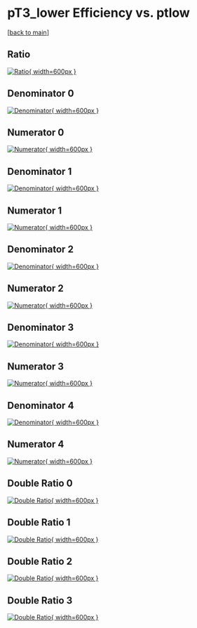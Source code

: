 # pT3_lower Efficiency vs. ptlow

[[back to main](./)]



## Ratio

[![Ratio](../mtv/var/pT3_lower_loweta_11_1_eff_ptlow.png){ width=600px }](../mtv/var/pT3_lower_loweta_11_1_eff_ptlow.pdf)

## Denominator 0

[![Denominator](../mtv/den/pT3_lower_loweta_11_1_eff_ptlow_den0.png){ width=600px }](../mtv/den/pT3_lower_loweta_11_1_eff_ptlow_den0.pdf)

## Numerator 0

[![Numerator](../mtv/num/pT3_lower_loweta_11_1_eff_ptlow_num0.png){ width=600px }](../mtv/num/pT3_lower_loweta_11_1_eff_ptlow_num0.pdf)

## Denominator 1

[![Denominator](../mtv/den/pT3_lower_loweta_11_1_eff_ptlow_den1.png){ width=600px }](../mtv/den/pT3_lower_loweta_11_1_eff_ptlow_den1.pdf)

## Numerator 1

[![Numerator](../mtv/num/pT3_lower_loweta_11_1_eff_ptlow_num1.png){ width=600px }](../mtv/num/pT3_lower_loweta_11_1_eff_ptlow_num1.pdf)

## Denominator 2

[![Denominator](../mtv/den/pT3_lower_loweta_11_1_eff_ptlow_den2.png){ width=600px }](../mtv/den/pT3_lower_loweta_11_1_eff_ptlow_den2.pdf)

## Numerator 2

[![Numerator](../mtv/num/pT3_lower_loweta_11_1_eff_ptlow_num2.png){ width=600px }](../mtv/num/pT3_lower_loweta_11_1_eff_ptlow_num2.pdf)

## Denominator 3

[![Denominator](../mtv/den/pT3_lower_loweta_11_1_eff_ptlow_den3.png){ width=600px }](../mtv/den/pT3_lower_loweta_11_1_eff_ptlow_den3.pdf)

## Numerator 3

[![Numerator](../mtv/num/pT3_lower_loweta_11_1_eff_ptlow_num3.png){ width=600px }](../mtv/num/pT3_lower_loweta_11_1_eff_ptlow_num3.pdf)

## Denominator 4

[![Denominator](../mtv/den/pT3_lower_loweta_11_1_eff_ptlow_den4.png){ width=600px }](../mtv/den/pT3_lower_loweta_11_1_eff_ptlow_den4.pdf)

## Numerator 4

[![Numerator](../mtv/num/pT3_lower_loweta_11_1_eff_ptlow_num4.png){ width=600px }](../mtv/num/pT3_lower_loweta_11_1_eff_ptlow_num4.pdf)

## Double Ratio 0

[![Double Ratio](../mtv/ratio/pT3_lower_loweta_11_1_eff_ptlow_ratio0.png){ width=600px }](../mtv/ratio/pT3_lower_loweta_11_1_eff_ptlow_ratio0.pdf)

## Double Ratio 1

[![Double Ratio](../mtv/ratio/pT3_lower_loweta_11_1_eff_ptlow_ratio1.png){ width=600px }](../mtv/ratio/pT3_lower_loweta_11_1_eff_ptlow_ratio1.pdf)

## Double Ratio 2

[![Double Ratio](../mtv/ratio/pT3_lower_loweta_11_1_eff_ptlow_ratio2.png){ width=600px }](../mtv/ratio/pT3_lower_loweta_11_1_eff_ptlow_ratio2.pdf)

## Double Ratio 3

[![Double Ratio](../mtv/ratio/pT3_lower_loweta_11_1_eff_ptlow_ratio3.png){ width=600px }](../mtv/ratio/pT3_lower_loweta_11_1_eff_ptlow_ratio3.pdf)

